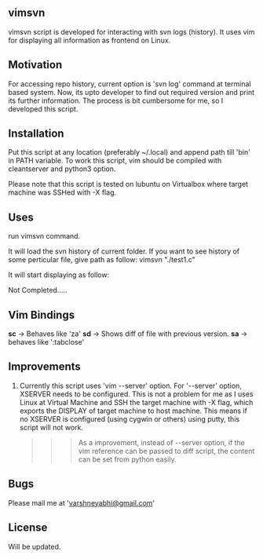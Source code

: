 ## vimsvn

vimsvn script is developed for interacting with svn logs (history). It uses vim for displaying all information as frontend on Linux.

## Motivation

For accessing repo history, current option is 'svn log' command at terminal based system. Now, its upto developer to find out required version and print its further information. The process is bit cumbersome for me, so I developed this script.

## Installation

Put this script at any location (preferably ~/.local) and append path till 'bin' in PATH variable.
To work this script, vim should be compiled with cleantserver and python3 option.

Please note that this script is tested on lubuntu on Virtualbox where target machine was SSHed with -X flag.

## Uses

run vimsvn command.

It will load the svn history of current folder. If you want to see history of some perticular file, give path as follow:
vimsvn "./test1.c"

It will start displaying as follow:

Not Completed.....



## Vim Bindings

**sc** -> Behaves like 'za'
**sd** -> Shows diff of file with previous version.
**sa** -> behaves like ':tabclose'

## Improvements

1. Currently this script uses 'vim --server' option. For '--server' option, XSERVER needs to be configured. This is not a problem for me as I uses Linux at Virtual Machine and SSH the target machine with -X flag, which exports the DISPLAY of target machine to host machine. This means if no XSERVER is configured (using cygwin or others) using putty, this script will not work.
    >>> As a improvement, instead of --server option, if the vim reference can be passed to diff script, the content can be set from python easily.

## Bugs

Please mail me at 'varshneyabhi@gmail.com'

## License

Will be updated.
